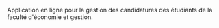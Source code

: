 Application en ligne pour la gestion des candidatures des étudiants de la faculté d'économie et gestion.
